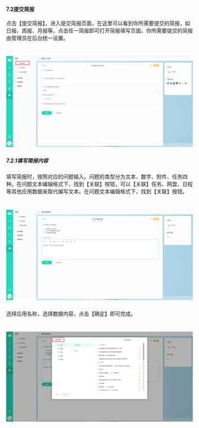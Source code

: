 #### 7.2提交简报	

点击【提交简报】，进入提交简报页面，在这里可以看到你所需要提交的简报，如日报、周报、月报等。点击任一简报即可打开简报填写页面。你所需要提交的简报由管理员在后台统一设置。

# ![](/assets/7.2提交简报.png)

##### 7.2.1填写简报内容

填写简报时，按照对应的问题输入。问题的类型分为文本、数字、附件、任务四种。在问题文本编辑格式下，找到【关联】按钮，可以【关联】任务、网盘、日程等其他应用数据来取代编写文本。在问题文本编辑格式下，找到【关联】按钮。

# ![](/assets/7.2.1简报内容填写.png)

选择应用名称，选择数据内容，点击【确定】即可完成。

# ![](/assets/7.2.2全局关联.png)






